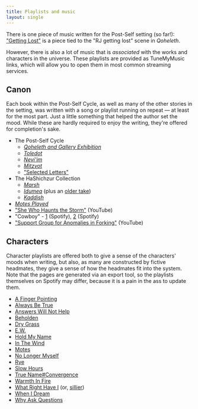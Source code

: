```yaml
---
title: Playlists and music
layout: single
---
```


There is one piece of music written for the Post-Self setting (so far!): ["Getting Lost"](/getting-lost.mp3) is a piece tied to the "RJ getting lost" scene in *Qoheleth*.

However, there is also a lot of music that is *associated* with the works and characters in the universe. These playlists are provided as TuneMyMusic links, which will allow you to open them in most common streaming services.

## Canon

Each book within the Post-Self Cycle, as well as many of the other stories in the setting, was written with a song or playlist running on repeat — at least for the most part. Just a little something that helped the author set the mood. While these are hardly required to enjoy the writing, they're offered for completion's sake.

* The Post-Self Cycle
    * [*Qoheleth and Gallery Exhibition*](https://www.tunemymusic.com/share/kQJW8AlYA4)
    * [*Toledot*](https://www.tunemymusic.com/share/O0fAO12av7)
    * [*Nevi'im*](https://www.tunemymusic.com/share/9EBKWPuA3g)
    * [*Mitzvot*](https://www.tunemymusic.com/share/W1CIDpFLUF)
    * ["Selected Letters"](https://www.tunemymusic.com/share/JDVhXkORYH)
* The HaShichzur Collection
    * [*Marsh*](https://www.tunemymusic.com/share/a9QUDwSJy9)
    * [*Idumea*](https://www.tunemymusic.com/share/IdtdVFlXAy) (plus an [older take](https://www.tunemymusic.com/share/dH6hB7Mzqw))
    * [*Kaddish*](https://www.tunemymusic.com/share/vXigkMqEOn)
* [*Motes Played*](https://www.tunemymusic.com/share/gQyWrM24t4)
* ["She Who Haunts the Storm"](https://www.youtube.com/watch?v=1lTYPvArbGo) (YouTube)
* "Cowboy" - [1](https://open.spotify.com/track/62qiyZxpfg6wEIV6S5PE9y?si=1a6179b30b064d5a) (Spotify), [2](https://open.spotify.com/track/0HoaLXRp7jJtdQFunUyUGc?si=9ee056fef66e491c) (Spotify)
* ["Support Group for Anomalies in Forking"](https://youtu.be/J0taTmgq3qw) (YouTube)

## Characters

Character playlists are offered both to give a sense of the characters' moods when writing, but also, as many are constructed by fictive headmates, they give a sense of how the headmates fit into the system. Note that the pages are generated via an export tool, so the playlists themselves on Spotify may differ, because it is a pain in the ass to update them.


* [A Finger Pointing](https://www.tunemymusic.com/share/QLN2mlRpjP)
* [Always Be True](https://www.tunemymusic.com/share/LbuKq3LVW7)
* [Answers Will Not Help](https://www.tunemymusic.com/share/vDbQjWkwfT)
* [Beholden](https://www.tunemymusic.com/share/OcAPoBxRbg)
* [Dry Grass](https://www.tunemymusic.com/share/Rg3GD3MmkB)
* [E.W.](https://www.tunemymusic.com/share/28BubYFc9N)
* [Hold My Name](https://www.tunemymusic.com/share/2zfhWMmkgV)
* [In The Wind](https://www.tunemymusic.com/share/P4tve8ETQ0)
* [Motes](https://www.tunemymusic.com/share/CtqVZF4Cxv)
* [No Longer Myself](https://www.tunemymusic.com/share/0QBWdLaEtM)
* [Rye](https://www.tunemymusic.com/share/EIj6Z6VBYM)
* [Slow Hours](https://www.tunemymusic.com/share/JLY9VVoFzz)
* [True Name#Convergence](https://www.tunemymusic.com/share/2jnZKUHVeX)
* [Warmth In Fire](https://www.tunemymusic.com/share/y52a19WN4y)
* [What Right Have I](https://www.tunemymusic.com/share/ZIuOuCa6eT) (or, [sillier](https://www.tunemymusic.com/share/4PBdN2v0iV))
* [When I Dream](https://www.tunemymusic.com/share/A04sAmKeG6)
* [Why Ask Questions](https://www.tunemymusic.com/share/n6LRkVE5EI)

